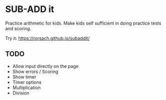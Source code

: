 # SUB-ADD it
Practice arithmetic for kids. Make kids self sufficient in doing practice tests and scoring.

Try it: https://rorsach.github.io/subaddit/ 


## TODO

* Allow input directly on the page
* Show errors / Scoring
* Show timer
* Timer options
* Multiplication
* Division
